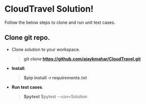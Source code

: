 # CloudTravel Solution!

Follow the below steps to clone and run unit test cases.

## Clone git repo.

- Clone solution to your workspace.
	> **git clone https://github.com/ajaykmahar/CloudTravel.git**

-  **Install**.
	> **$pip install -r requirements.txt**

-  **Run test cases**.
	> **$pytest**
	> $pytest --cov=Solution
	
